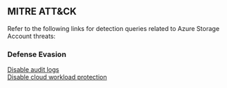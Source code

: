 ## MITRE ATT&CK
Refer to the following links for detection queries related to Azure Storage Account threats:
### Defense Evasion
[Disable audit logs](https://github.com/le0li9ht/Microsoft-Sentinel-Queries/blob/main/Storage%20Accounts/Disable%20or%20Delete%20Audit%20Logs.md)  
[Disable cloud workload protection](https://github.com/le0li9ht/Microsoft-Sentinel-Queries/blob/main/Storage%20Accounts/Disable%20cloud%20workload%20protection.md)
